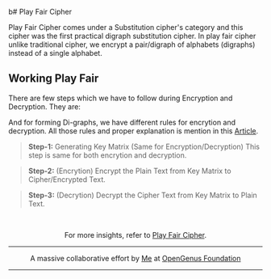 b# Play Fair Cipher

Play Fair Cipher comes under a Substitution cipher's category and this cipher was the first practical digraph substitution cipher. In play fair cipher unlike traditional cipher, we encrypt a pair/digraph of alphabets (digraphs) instead of a single alphabet.

## Working Play Fair

There are few steps which we have to follow during Encryption and Decryption. They are:

And for forming Di-graphs, we have different rules for encrytion and decryption. All those rules and proper explanation is mention in this [Article](https://iq.opengenus.org/play-fair-cipher/).

> **Step-1:** Generating Key Matrix (Same for Encryption/Decryption)
> This step is same for both encrytion and decryption.

> **Step-2:** (Encrytion) Encrypt the Plain Text from Key Matrix to Cipher/Encrypted Text.

> **Step-3:** (Decrytion) Decrypt the Cipher Text from Key Matrix to Plain Text.

<br/>

<p align="center">
	For more insights, refer to <a href="https://iq.opengenus.org/play-fair-cipher/">Play Fair Cipher</a>.
</p>

---

<p align="center">
	A massive collaborative effort by <a href="https://github.com/ravireddy07">Me</a> at <a href="https://github.com/OpenGenus/cosmos">OpenGenus Foundation</a> 
</p>

---
